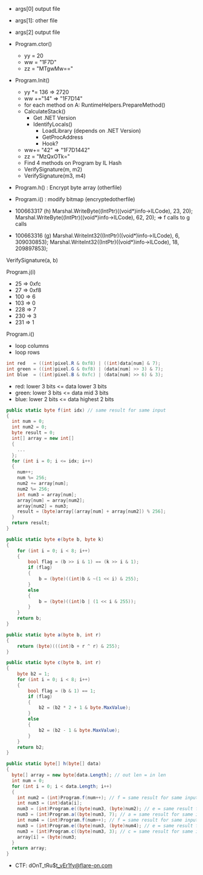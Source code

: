 * args[0] output file
* args[1]: other file
* args[2] output file

* Program.ctor()
  * yy = 20
  * ww = "1F7D"
  * zz = "MTgwMw=="
* Program.Init()
  * yy *= 136 => 2720
  * ww +="14" => "1F7D14"
  * for each method on A: RuntimeHelpers.PrepareMethod()
  * CalculateStack()
    * Get .NET Version
    * IdentifyLocals()
      * LoadLibrary (depends on .NET Version)
      * GetProcAddress
      * Hook?
  * ww+= "42" => "1F7D1442"
  * zz = "MzQxOTk="
  * Find 4 methods on Program by IL Hash
  * VerifySignature(m, m2)
  * VerifySignature(m3, m4)
* Program.h() : Encrypt byte array (otherfile)
* Program.i() : modify bitmap (encryptedotherfile)

*  100663317 (h)
Marshal.WriteByte((IntPtr)((void*)info->ILCode), 23, 20);
Marshal.WriteByte((IntPtr)((void*)info->ILCode), 62, 20);
=> f calls to g calls
* 100663316 (g)
Marshal.WriteInt32((IntPtr)((void*)info->ILCode), 6, 309030853);
Marshal.WriteInt32((IntPtr)((void*)info->ILCode), 18, 209897853);

VerifySignature(a, b)

Program.j(i)
* 25 => 0xfc
* 27 => 0xf8
* 100 => 6
* 103 => 0
* 228 => 7
* 230 => 3
* 231 => 1

Program.i()
* loop columns
* loop rows

```csharp
int red   = ((int)pixel.R & 0xf8) | ((int)data[num] & 7);
int green = ((int)pixel.G & 0xf8) | (data[num] >> 3) & 7);
int blue  = ((int)pixel.B & 0xfc) | (data[num] >> 6) & 3);
```

* red: lower 3 bits <= data lower 3 bits
* green: lower 3 bits <= data mid 3 bits
* blue: lower 2 bits <= data highest 2 bits


```csharp
public static byte f(int idx) // same result for same input
{
  int num = 0;
  int num2 = 0;
  byte result = 0;
  int[] array = new int[]
  {
    ...
  };
  for (int i = 0; i <= idx; i++)
  {
    num++;
    num %= 256;
    num2 += array[num];
    num2 %= 256;
    int num3 = array[num];
    array[num] = array[num2];
    array[num2] = num3;
    result = (byte)array[(array[num] + array[num2]) % 256];
  }
  return result;
}

public static byte e(byte b, byte k)
{
	for (int i = 0; i < 8; i++)
	{
		bool flag = (b >> i & 1) == (k >> i & 1);
		if (flag)
		{
			b = (byte)((int)b & ~(1 << i) & 255);
		}
		else
		{
			b = (byte)((int)b | (1 << i & 255));
		}
	}
	return b;
}

public static byte a(byte b, int r)
{
	return (byte)(((int)b + r ^ r) & 255);
}

public static byte c(byte b, int r)
{
	byte b2 = 1;
	for (int i = 0; i < 8; i++)
	{
		bool flag = (b & 1) == 1;
		if (flag)
		{
			b2 = (b2 * 2 + 1 & byte.MaxValue);
		}
		else
		{
			b2 = (b2 - 1 & byte.MaxValue);
		}
	}
	return b2;
}

public static byte[] h(byte[] data)
{
  byte[] array = new byte[data.Length]; // out len = in len
  int num = 0;
  for (int i = 0; i < data.Length; i++)
  {
    int num2 = (int)Program.f(num++); // f = same result for same input
    int num3 = (int)data[i];
    num3 = (int)Program.e((byte)num3, (byte)num2); // e = same result for same input
    num3 = (int)Program.a((byte)num3, 7); // a = same result for same input
    int num4 = (int)Program.f(num++); // f = same result for same input
    num3 = (int)Program.e((byte)num3, (byte)num4); // e = same result for same input
    num3 = (int)Program.c((byte)num3, 3); // c = same result for same input
    array[i] = (byte)num3;
  }
  return array;
}
```


* CTF: dOnT_tRu$t_vEr1fy@flare-on.com